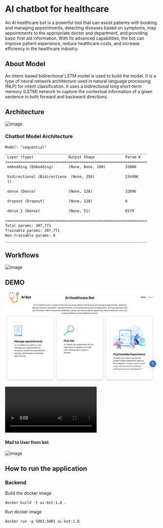 # AI chatbot for healthcare
An AI healthcare bot is a powerful tool that can assist patients with booking and managing appointments, detecting diseases based on symptoms, map appointments to the appropriate doctor and department, and providing basic first aid information. With its advanced capabilities, the bot can improve patient experience, reduce healthcare costs, and increase efficiency in the healthcare industry.
## About Model
An intent-based bidirectional LSTM model is used to build the model. It is a type of neural network architecture used in natural language processing (NLP) for intent classification. It uses a bidirectional long short-term memory (LSTM) network to capture the contextual information of a given sentence in both forward and backward directions.


## Architecture

<img width="600" alt="image" src="https://user-images.githubusercontent.com/98118151/233841889-9d997c3c-18c4-47a8-93bf-48178e8034e1.png">

### Chatbot Model Architecture 
```
Model: "sequential"
_________________________________________________________________
 Layer (type)                Output Shape              Param #   
=================================================================
 embedding (Embedding)       (None, None, 100)         33800     
                                                                 
 bidirectional (Bidirectiona  (None, 256)              234496    
 l)                                                              
                                                                 
 dense (Dense)               (None, 128)               32896     
                                                                 
 dropout (Dropout)           (None, 128)               0         
                                                                 
 dense_1 (Dense)             (None, 51)                6579      
                                                                 
=================================================================
Total params: 307,771
Trainable params: 307,771
Non-trainable params: 0
_________________________________________________________________
```


## Workflows 

<img width="544" alt="image" src="https://user-images.githubusercontent.com/98118151/233841997-844e6048-9f56-4ff7-8b33-4209746381b6.png">



## DEMO
![](demo1.png)

![](https://user-images.githubusercontent.com/98118151/232233753-141e9c53-87c2-483e-9e9d-855793b7f3ae.mp4)

#### Mail to User from bot 
<img width="899" alt="image" src="https://user-images.githubusercontent.com/98118151/233842068-4582b379-bacb-4a01-8943-27cc8c16ed94.png">


## How to run the application
### Backend
Build the docker image 
```
docker build -t ai-bot:1.0 .

```
Run docker image 
```
docker run -p 5001:5001 ai-bot:1.0


```

